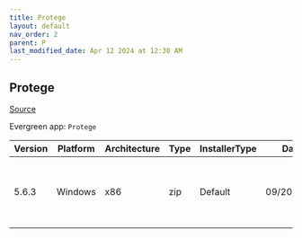 ```yaml
---
title: Protege
layout: default
nav_order: 2
parent: P
last_modified_date: Apr 12 2024 at 12:30 AM
---
```


## Protege

[Source](https://protege.stanford.edu/)

Evergreen app: `Protege`

| Version | Platform | Architecture | Type | InstallerType | Date       | Size      | URI                                                                                                                                                                                                                          |
| ------- | -------- | ------------ | ---- | ------------- | ---------- | --------- | ---------------------------------------------------------------------------------------------------------------------------------------------------------------------------------------------------------------------------- |
| 5.6.3   | Windows  | x86          | zip  | Default       | 09/20/2023 | 112982176 | [https://github.com/protegeproject/protege-distribution/releases/download/protege-5.6.3/Protege-5.6.3-win.zip](https://github.com/protegeproject/protege-distribution/releases/download/protege-5.6.3/Protege-5.6.3-win.zip) |
